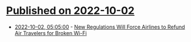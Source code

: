 # [Published on 2022-10-02](index.md)

* [2022-10-02, 05:05:00](https://soylentnews.org/article.pl?sid=22/10/01/157244&from=rss) - [New Regulations Will Force Airlines to Refund Air Travelers for Broken Wi-Fi](https://soylentnews.org/article.pl?sid=22/10/01/157244&from=rss)
